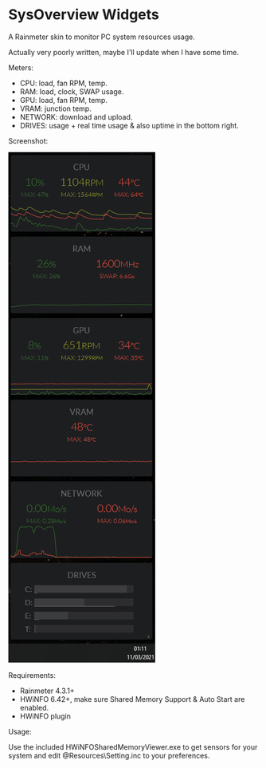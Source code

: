 # SysOverview Widgets

A Rainmeter skin to monitor PC system resources usage.

Actually very poorly written, maybe I'll update when I have some time.

Meters:

- CPU: load, fan RPM, temp.
- RAM: load, clock, SWAP usage.
- GPU: load, fan RPM, temp.
- VRAM: junction temp.
- NETWORK: download and upload.
- DRIVES: usage + real time usage & also uptime in the bottom right.



Screenshot:

![](%40Resources/SysOverview.png)



Requirements:

- Rainmeter 4.3.1+
- HWiNFO 6.42+, make sure Shared Memory Support & Auto Start are enabled.
- HWiNFO plugin



Usage:

Use the included HWiNFOSharedMemoryViewer.exe to get sensors for your system and edit \@Resources\Setting.inc to your preferences.